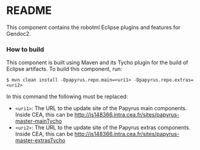 # README #

This component contains the robotml Eclipse plugins and features for Gendoc2.

### How to build ###

This component is built using Maven and its Tycho plugin for the build of Eclipse artifacts.
To build this component, run:

```
$ mvn clean install -Dpapyrus.repo.main=<uri1> -Dpapyrus.repo.extras=<uri2>
```

In this command the following must be replaced:

* `<uri1>`: The URL to the update site of the Papyrus main components. Inside CEA, this can be http://is148366.intra.cea.fr/sites/papyrus-master-mainTycho
* `<uri2>`: The URL to the update site of the Papyrus extras components. Inside CEA, this can be http://is148366.intra.cea.fr/sites/papyrus-master-extrasTycho
